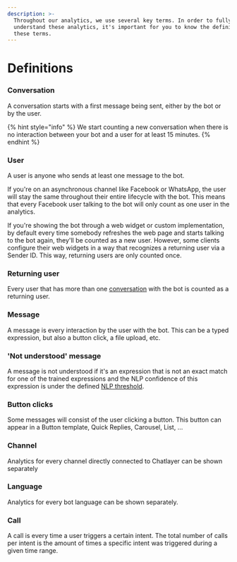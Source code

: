 ```yaml
---
description: >-
  Throughout our analytics, we use several key terms. In order to fully
  understand these analytics, it's important for you to know the definition of
  these terms.
---
```


# Definitions

### Conversation

A conversation starts with a first message being sent, either by the bot or by the user. ​

{% hint style="info" %}
We start counting a new conversation when there is no interaction between your bot and a user for at least 15 minutes.​
{% endhint %}

### User

A user is anyone who sends at least one message to the bot. 

If you're on an asynchronous channel like Facebook or WhatsApp, the user will stay the same throughout their entire lifecycle with the bot. This means that every Facebook user talking to the bot will only count as one user in the analytics.

If you're showing the bot through a web widget or custom implementation, by default every time somebody refreshes the web page and starts talking to the bot again, they'll be counted as a new user. However, some clients configure their web widgets in a way that recognizes a returning user via a Sender ID. This way, returning users are only counted once.

### Returning user

Every user that has more than one [conversation](./#conversation) with the bot is counted as a returning user.

### Message

A message is every interaction by the user with the bot. This can be a typed expression, but also a button click, a file upload, etc.

### 'Not understood' message

A message is not understood if it's an expression that is not an exact match for one of the trained expressions and the NLP confidence of this expression is under the defined [NLP threshold](../../understanding-users/natural-language-processing-nlp/settings.md).

### Button clicks

Some messages will consist of the user clicking a button. This button can appear in a Button template, Quick Replies, Carousel, List, ...

### Channel

Analytics for every channel directly connected to Chatlayer can be shown separately

### Language

Analytics for every bot language can be shown separately.

### Call

A call is every time a user triggers a certain intent. The total number of calls per intent is the amount of times a specific intent was triggered during a given time range.



